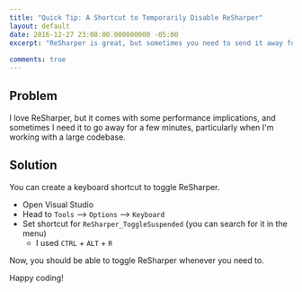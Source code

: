 ```yaml
---
title: "Quick Tip: A Shortcut to Temporarily Disable ReSharper"
layout: default
date: 2016-12-27 23:08:00.000000000 -05:00
excerpt: "ReSharper is great, but sometimes you need to send it away for a bit."
  
comments: true
---
```

## Problem
I love ReSharper, but it comes with some performance implications, and sometimes I need it to go away for a few minutes, particularly when I'm working with a large codebase.

## Solution
You can create a keyboard shortcut to toggle ReSharper.

* Open Visual Studio
* Head to `Tools` --> `Options` --> `Keyboard`
* Set shortcut for `ReSharper_ToggleSuspended` (you can search for it in the menu)
  * I used `CTRL` + `ALT` + `R`

Now, you should be able to toggle ReSharper whenever you need to.

Happy coding!